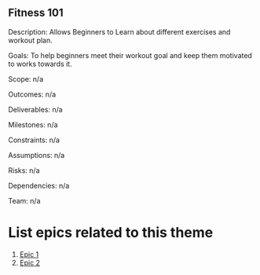 ## Fitness 101

Description: Allows Beginners to Learn about different exercises and workout plan.

Goals: To help beginners meet their workout goal and keep them motivated to works towards it.

Scope: n/a

Outcomes: n/a

Deliverables: n/a 

Milestones: n/a

Constraints: n/a

Assumptions: n/a

Risks: n/a

Dependencies: n/a 

Team: n/a

# List epics related to this theme
1. [Epic 1](documentation/templates/theme/initiatives/epics/epic_1.md)
2. [Epic 2](documentation/templates/theme/initiatives/epics/epic_2.md)

